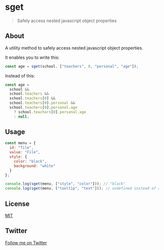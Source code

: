 # sget

> Safely access nested javascript object properties

## About

A utility method to safely access nested javascript object properties.

It enables you to write this:

```javascript
const age = sget(school, ["teachers", 0, "personal", "age"]);
```

Instead of this:

```javascript
const age =
  school &&
  school.teachers &&
  school.teachers[0] &&
  school.teachers[0].personal &&
  school.teachers[0].personal.age
    ? school.teachers[0].personal.age
    : null;
```

## Usage

```javascript
const menu = {
  id: "file",
  value: "File",
  style: {
    color: "black",
    background: "white"
  }
};

console.log(sget(menu, ["style", "color"])); // "black"
console.log(sget(menu, ["tooltip", "text"])); // undefined instead of access error
```

## License

[MIT](http://opensource.org/licenses/MIT)

## Twitter

[Follow me on Twitter](https://twitter.com/KrolsBjorn)

